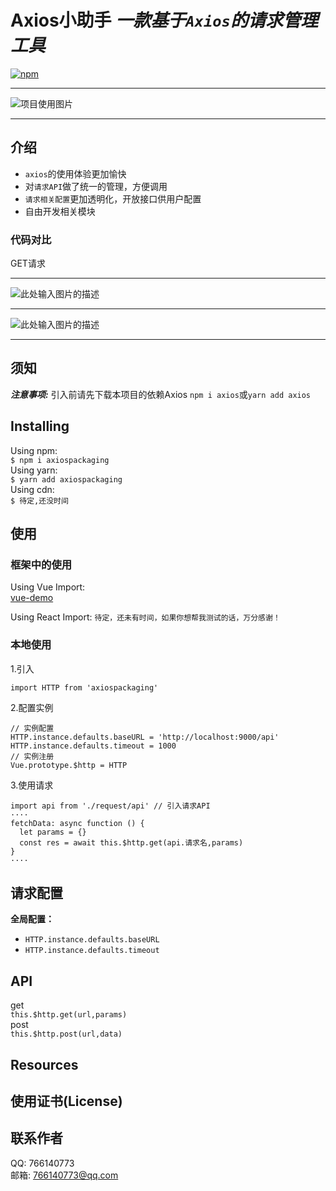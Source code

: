 # Axios小助手 ***一款基于`Axios`的请求管理工具***

[![npm](https://img.shields.io/npm/v/axiospackaging)](https://www.npmjs.com/package/axiospackaging)


----------


![项目使用图片](https://s2.ax1x.com/2019/08/03/eDKypq.png)


----------


## 介绍
* `axios`的使用体验更加愉快
* 对`请求API`做了统一的管理，方便调用
* `请求相关配置`更加透明化，开放接口供用户配置
* 自由开发相关模块
### 代码对比
GET请求


----------


![此处输入图片的描述][1]


----------
![此处输入图片的描述][2]


----------


## 须知
***注意事项:*** 引入前请先下载本项目的依赖Axios
`npm i axios`或`yarn add axios`

## Installing
Using npm:      
`$ npm i axiospackaging`   
Using yarn:   
`$ yarn add axiospackaging`    
Using cdn:   
`$ 待定,还没时间`

## 使用

### 框架中的使用
Using Vue Import:   
[vue-demo](https://github.com/Ricemonster/Axios-packaging/tree/vue-demo)   

Using React Import: `待定，还未有时间，如果你想帮我测试的话，万分感谢！`

### 本地使用
1.引入
```
import HTTP from 'axiospackaging'
```
2.配置实例
```
// 实例配置
HTTP.instance.defaults.baseURL = 'http://localhost:9000/api'
HTTP.instance.defaults.timeout = 1000
// 实例注册
Vue.prototype.$http = HTTP
```
3.使用请求
```
import api from './request/api' // 引入请求API
····
fetchData: async function () {
  let params = {}
  const res = await this.$http.get(api.请求名,params)
}
····
```

## 请求配置
**全局配置：**
 - `HTTP.instance.defaults.baseURL` 
 - `HTTP.instance.defaults.timeout` 


## API
 get   
 `this.$http.get(url,params)`   
 post   
 `this.$http.post(url,data)`

## Resources

## 使用证书(License)

## 联系作者
QQ: 766140773   
邮箱: 766140773@qq.com


  [1]: https://s2.ax1x.com/2019/08/04/eydLin.png
  [2]: https://s2.ax1x.com/2019/08/04/eydLin.png